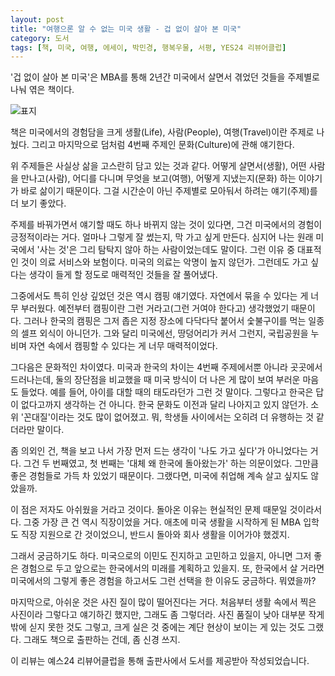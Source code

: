 ```yaml
---
layout: post
title: "여행으론 알 수 없는 미국 생활 - 겁 없이 살아 본 미국"
category: 도서
tags: [책, 미국, 여행, 에세이, 박민경, 행복우물, 서평, YES24 리뷰어클럽]
---
```


'겁 없이 살아 본 미국'은 MBA를 통해 2년간 미국에서 살면서 겪었던 것들을 주제별로 나눠 엮은 책이다.

![표지](https://lh3.googleusercontent.com/-nvcVij7NNNY/WZ3QWcS1chI/AAAAAAAAWcQ/jvRZzpr5RfA0BpKtJkK2q77KpfKe2vlxACE0YBhgL/s480/lived-in-america-without-fear-book.jpg)

책은 미국에서의 경험담을
크게 생활(Life), 사람(People), 여행(Travel)이란 주제로 나눴다.
그리고 마지막으로 덤처럼 4번째 주제인 문화(Culture)에 관해 얘기한다.

위 주제들은 사실상 삶을 고스란히 담고 있는 것과 같다.
어떻게 살면서(생활),
어떤 사람을 만나고(사람),
어디를 다니며 무엇을 보고(여행),
어떻게 지냈는지(문화) 하는 이야기가 바로 삶이기 때문이다.
그걸 시간순이 아닌 주제별로 모아둬서
하려는 얘기(주제)를 더 보기 좋았다.

주제를 바꿔가면서 얘기할 때도 하나 바뀌지 않는 것이 있다면,
그건 미국에서의 경험이 긍정적이라는 거다.
얼마나 그렇게 잘 썼는지, 막 가고 싶게 만든다.
심지어 나는 원래 미국에서 '사는 것'은 그리 탐탁지 않아 하는 사람이었는데도 말이다.
그런 이유 중 대표적인 것이 의료 서비스와 보험이다.
미국의 의료는 악명이 높지 않던가.
그런데도 가고 싶다는 생각이 들게 할 정도로 매력적인 것들을 잘 풀어냈다.

그중에서도 특히 인상 깊었던 것은 역시 캠핑 얘기였다.
자연에서 묶을 수 있다는 게 너무 부러웠다.
예전부터 캠핑이란 그런 거라고(그런 거여야 한다고) 생각했었기 때문이다.
그러나 한국의 캠핑은 그저 좁은 지정 장소에 다닥다닥 붙어서 숯불구이를 먹는 일종의 셀프 외식이 아니던가.
그와 달리 미국에선, 땅덩어리가 커서 그런지, 국립공원을 누비며 자연 속에서 캠핑할 수 있다는 게 너무 매력적이었다.

그다음은 문화적인 차이였다.
미국과 한국의 차이는 4번째 주제에서뿐 아니라 곳곳에서 드러나는데,
둘의 장단점을 비교했을 때 미국 방식이 더 나은 게 많이 보여 부러운 마음도 들었다.
예를 들어, 아이를 대할 때의 태도라던가 그런 것 말이다.
그렇다고 한국은 답이 없다고까지 생각하는 건 아니다.
한국 문화도 이전과 달리 나아지고 있지 않던가.
소위 '꼰대질'이라는 것도 많이 없어졌고.
뭐, 학생들 사이에서는 오히려 더 유행하는 것 같더라만 말이다.

좀 의외인 건, 책을 보고 나서 가장 먼저 드는 생각이 '나도 가고 싶다'가 아니었다는 거다.
그건 두 번째였고, 첫 번째는 '대체 왜 한국에 돌아왔는가' 하는 의문이었다.
그만큼 좋은 경험들로 가득 차 있었기 때문이다.
그랬다면, 미국에 취업해 계속 살고 싶지도 않았을까.

이 점은 저자도 아쉬웠을 거라고 것이다.
돌아온 이유는 현실적인 문제 때문일 것이라서다.
그중 가장 큰 건 역시 직장이었을 거다.
애초에 미국 생활을 시작하게 된 MBA 입학도 직장 지원으로 간 것이었으니,
반드시 돌아와 회사 생활을 이어가야 했겠지.

그래서 궁금하기도 하다.
미국으로의 이민도 진지하고 고민하고 있을지,
아니면 그저 좋은 경험으로 두고 앞으로는 한국에서의 미래를 계획하고 있을지.
또, 한국에서 살 거라면 미국에서의 그렇게 좋은 경험을 하고서도 그런 선택을 한 이유도 궁금하다. 뭐였을까?

마지막으로, 아쉬운 것은 사진 질이 많이 떨어진다는 거다.
처음부터 생활 속에서 찍은 사진이라 그렇다고 얘기하긴 했지만, 그래도 좀 그렇더라.
사진 품질이 낮아 대부분 작게밖에 싣지 못한 것도 그렇고,
크게 실은 것 중에는 계단 현상이 보이는 게 있는 것도 그랬다.
그래도 책으로 출판하는 건데, 좀 신경 쓰지.



<div class="im im-info">
이 리뷰는 예스24 리뷰어클럽을 통해 출판사에서 도서를 제공받아 작성되었습니다.
</div>
